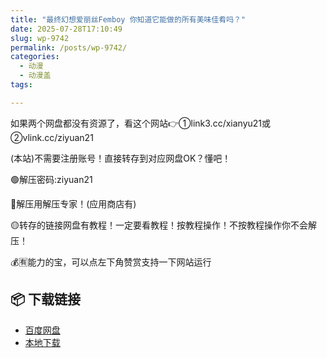```yaml
---
title: "最终幻想爱丽丝Femboy 你知道它能做的所有美味佳肴吗？"
date: 2025-07-28T17:10:49
slug: wp-9742
permalink: /posts/wp-9742/
categories:
  - 动漫
  - 动漫盖
tags:

---
```


如果两个网盘都没有资源了，看这个网站👉①link3.cc/xianyu21或②vlink.cc/ziyuan21

(本站)不需要注册账号！直接转存到对应网盘OK？懂吧！

🟢解压密码:ziyuan21

🔵解压用解压专家！(应用商店有)

🟡转存的链接网盘有教程！一定要看教程！按教程操作！不按教程操作你不会解压！

💰🈶能力的宝，可以点左下角赞赏支持一下网站运行

## 📦 下载链接
- [百度网盘](https://blziyuan21.com/pay-download/9742?key=1d3770211d&down_id=0)
- [本地下载](https://blziyuan21.com/pay-download/9742?key=1d3770211d&down_id=1)

